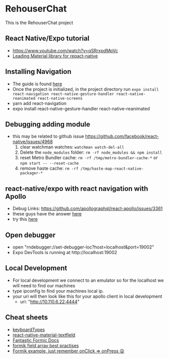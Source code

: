 # RehouserChat

This is the RehouserChat project

## React Native/Expo tutorial

- https://www.youtube.com/watch?v=qSRrxpdMpVc
- [Leading Material library for reqact-native](https://github.com/xinthink/react-native-material-kit)

## Installing Navigation

- The guide is found [here](https://reactnavigation.org/docs/en/getting-started.html)
- Once the project is initialized, in the project directory run `expo install react-navigation react-native-gesture-handler react-native-reanimated react-native-screens`
- yarn add react-navigation
- expo install react-native-gesture-handler react-native-reanimated

## Debugging adding module

- this may be related to github issue https://github.com/facebook/react-native/issues/4968
  1. clear watchman watches: `watchman watch-del-all`
  2. Delete the `node_modules` folder: `rm -rf node_modules && npm install`
  3. reset Metro Bundler cache: `rm -rf /tmp/metro-bundler-cache-*` or `npm start -- --reset-cache`
  4. remove haste cache: `rm -rf /tmp/haste-map-react-native-packager-*`

## react-native/expo with react navigation with Apollo

- Debug Links: https://github.com/apollographql/react-apollo/issues/3361
- these guys have the answer [here](https://github.com/dai-shi/typescript-expo-apollo-boilerplate/blob/master/src/App.tsx)
- try this [here](https://blog.axlight.com/posts/clean-expo-react-native-react-apollo-graphql-typescript-boilerplate/)

## Open debugger

- open "rndebugger://set-debugger-loc?host=localhost&port=19002"
- Expo DevTools is running at http://localhost:19002

## Local Development

- For local development we connect to an emulator so for the localhost we will need to find our machines
- type ipconfig to find your machines local ip.
- your uri will then look like this for your apollo client in local development
  - uri: "http://10.110.6.22:4444"

## Cheat sheets

- [keyboardTypes](https://lefkowitz.me/visual-guide-to-react-native-textinput-keyboardtype-options/)
- [react-native-material-textfield](https://github.com/n4kz/react-native-material-textfield)
- [Fantastic Formic Docs](https://jaredpalmer.com/formik/docs/api/fieldarray)
- [formik field array best practises](https://jaredpalmer.com/formik/docs/api/fieldarray)
- [Formik example, just remember onClick => onPress 😜](https://codesandbox.io/s/formik-fieldarray-materialui-f7rkz?from-embed)
